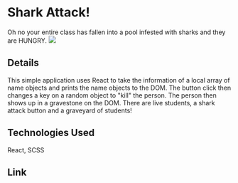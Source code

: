 # Shark Attack!
Oh no your entire class has fallen into a pool infested with sharks and they are HUNGRY.
![](2020-11-13%2019_57_55-Shark%20Attack.png)

## Details

This simple application uses React to take the information of a local array of name objects and prints the name objects to the DOM. The button click then changes a key on a random object to "kill" the person. The person then shows up in a gravestone on the DOM. There are live students, a shark attack button and a graveyard of students!

## Technologies Used

React, SCSS

## Link


